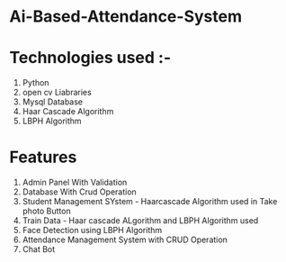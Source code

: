 # Ai-Based-Attendance-System

# Technologies used :-

1. Python
2. open cv Liabraries
3. Mysql Database
4. Haar Cascade Algorithm
5. LBPH Algorithm


# Features

1. Admin Panel With Validation
2. Database With Crud Operation
3. Student Management SYstem    - Haarcascade Algorithm used in Take photo Button
4. Train Data - Haar cascade ALgorithm and LBPH Algorithm used
5. Face Detection using LBPH Algorithm
6. Attendance Management System with CRUD Operation
7. Chat Bot
